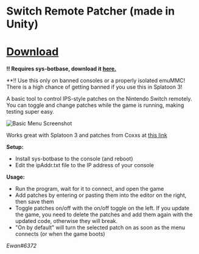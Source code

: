 
# Switch Remote Patcher (made in Unity)

# [Download](https://github.com/EwanMac3/SwitchRemotePatcherUnity/releases/latest)

**!! Requires sys-botbase, download it [here.](https://github.com/olliz0r/sys-botbase/releases/latest)**

**!! Use this only on banned consoles or a properly isolated emuMMC! There is a high chance of getting banned if you use this in Splatoon 3!



A basic tool to control IPS-style patches on the Nintendo Switch remotely. You can toggle and change patches while the game is running, making testing super easy.

![Basic Menu Screenshot](https://cdn.discordapp.com/attachments/779493835247452180/1085464014072582164/ModMenu_dBE64k0no5.png)

Works great with Splatoon 3 and patches from Coxxs at [this link](https://github.com/Coxxs/public-pchtxt/)

**Setup:**
- Install sys-botbase to the console (and reboot)
- Edit the ipAddr.txt file to the IP address of your console

**Usage:**
- Run the program, wait for it to connect, and open the game
- Add patches by entering or pasting them into the editor on the right, then save them
- Toggle patches on/off with the on/off toggle on the left. If you update the game, you need to delete the patches and add them again with the updated code, otherwise they will break.
- "On by default" will turn the selected patch on as soon as the menu connects (or when the game boots)



*Ewan#6372*

